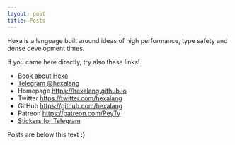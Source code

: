```yaml
---
layout: post
title: Posts
---
```


Hexa is a language built around ideas of high performance, type safety and dense development times.


If you came here directly, try also these links!


- [Book about Hexa](https://hexalang.github.io/book/)
- [Telegram @hexalang](https://t.me/hexalang)
- Homepage <https://hexalang.github.io>
- Twitter <https://twitter.com/hexalang>
- GitHub <https://github.com/hexalang>
- Patreon <https://patreon.com/PeyTy>
- [Stickers for Telegram](https://t.me/addstickers/hexalang)


Posts are below this text **:)**
